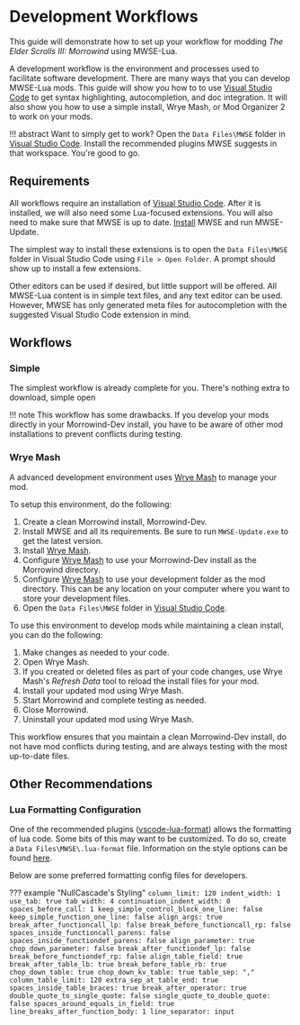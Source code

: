 
# Development Workflows

This guide will demonstrate how to set up your workflow for modding *The Elder Scrolls III: Morrowind* using MWSE-Lua.

A development workflow is the environment and processes used to facilitate software development. There are many ways that you can develop MWSE-Lua mods. This guide will show you how to to use [Visual Studio Code](https://code.visualstudio.com) to get syntax highlighting, autocompletion, and doc integration. It will also show you how to use a simple install, Wrye Mash, or Mod Organizer 2 to work on your mods.

!!! abstract
	Want to simply get to work? Open the `Data Files\MWSE` folder in [Visual Studio Code](https://code.visualstudio.com). Install the recommended plugins MWSE suggests in that workspace. You're good to go.

## Requirements

All workflows require an installation of [Visual Studio Code](https://code.visualstudio.com). After it is installed, we will also need some Lua-focused extensions. You will also need to make sure that MWSE is up to date. [Install](../#installation) MWSE and run MWSE-Update.

The simplest way to install these extensions is to open the `Data Files\MWSE` folder in Visual Studio Code using `File > Open Folder`. A prompt should show up to install a few extensions.

Other editors can be used if desired, but little support will be offered. All MWSE-Lua content is in simple text files, and any text editor can be used. However, MWSE has only generated meta files for autocompletion with the suggested Visual Studio Code extension in mind.


## Workflows

### Simple

The simplest workflow is already complete for you. There's nothing extra to download, simple open

!!! note
	This workflow has some drawbacks. If you develop your mods directly in your Morrowind-Dev install, you have to be aware of other mod installations to prevent conflicts during testing.


### Wrye Mash

A advanced development environment uses [Wrye Mash](https://www.nexusmods.com/morrowind/mods/45439) to manage your mod.

To setup this environment, do the following:

1. Create a clean Morrowind install, Morrowind-Dev.
1. Install MWSE and all its requirements. Be sure to run `MWSE-Update.exe` to get the latest version.
1. Install [Wrye Mash](https://www.nexusmods.com/morrowind/mods/45439).
1. Configure [Wrye Mash](https://www.nexusmods.com/morrowind/mods/45439) to use your Morrowind-Dev install as the Morrowind directory.
1. Configure [Wrye Mash](https://www.nexusmods.com/morrowind/mods/45439) to use your development folder as the mod directory. This can be any location on your computer where you want to store your development files.
1. Open the `Data Files\MWSE` folder in [Visual Studio Code](https://code.visualstudio.com).

To use this environment to develop mods while maintaining a clean install, you can do the following:

1. Make changes as needed to your code.
1. Open Wrye Mash.
1. If you created or deleted files as part of your code changes, use Wrye Mash's *Refresh Data* tool to reload the install files for your mod.
1. Install your updated mod using Wrye Mash.
1. Start Morrowind and complete testing as needed.
1. Close Morrowind.
1. Uninstall your updated mod using Wrye Mash.

This workflow ensures that you maintain a clean Morrowind-Dev install, do not have mod conflicts during testing, and are always testing with the most up-to-date files.


## Other Recommendations

### Lua Formatting Configuration

One of the recommended plugins ([vscode-lua-format](https://github.com/Koihik/vscode-lua-format)) allows the formatting of lua code. Some bits of this may want to be customized. To do so, create a `Data Files\MWSE\.lua-format` file. Information on the style options can be found [here](https://github.com/Koihik/LuaFormatter/blob/master/docs/Style-Config.md).

Below are some preferred formatting config files for developers.

??? example "NullCascade's Styling"
	```
	column_limit: 120
	indent_width: 1
	use_tab: true
	tab_width: 4
	continuation_indent_width: 0
	spaces_before_call: 1
	keep_simple_control_block_one_line: false
	keep_simple_function_one_line: false
	align_args: true
	break_after_functioncall_lp: false
	break_before_functioncall_rp: false
	spaces_inside_functioncall_parens: false
	spaces_inside_functiondef_parens: false
	align_parameter: true
	chop_down_parameter: false
	break_after_functiondef_lp: false
	break_before_functiondef_rp: false
	align_table_field: true
	break_after_table_lb: true
	break_before_table_rb: true
	chop_down_table: true
	chop_down_kv_table: true
	table_sep: ","
	column_table_limit: 120
	extra_sep_at_table_end: true
	spaces_inside_table_braces: true
	break_after_operator: true
	double_quote_to_single_quote: false
	single_quote_to_double_quote: false
	spaces_around_equals_in_field: true
	line_breaks_after_function_body: 1
	line_separator: input
	```
